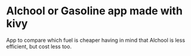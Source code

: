 # Alchool or Gasoline app made with kivy
App to compare which fuel is cheaper having in mind that Alchool is less efficient, but cost less too.